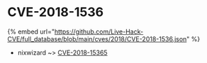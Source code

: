 # CVE-2018-1536
{% embed url="https://github.com/Live-Hack-CVE/full_database/blob/main/cves/2018/CVE-2018-1536.json" %}

* nixwizard ~> [CVE-2018-15365](https://www.alice-snow.ru/2018/database/cve-2018-1536/cve-2018-15365-nixwizard)